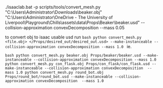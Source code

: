 
./isaaclab.bat -p scripts/tools/convert_mesh.py "C:\Users\Administrator\Downloads\beaker.obj" "C:\Users\Administrator\OneDrive - The University of Liverpool\Playground\Chills\assets\data\Props\Beaker\beaker.usd"  --collision-approximation convexDecomposition --mass 0.05

to convert obj to isaac usable usd 
run 
`bash
python convert_mesh.py <file.obj> </Props/desired_out/desired_out.usd> --make-instanceable --collision-approximation convexDecomposition --mass 1.0
`
ie.

`bash
python convert_mesh.py beaker.obj Props/beaker/beaker.usd --make-instanceable --collision-approximation convexDecomposition --mass 1.0
python convert_mesh.py con_flask.obj Props/con_flask/con_flask.usd --make-instanceable --collision-approximation convexDecomposition  --mass 1.0
python convert_mesh.py round_bot.obj Props/round_bot/round_bot.usd --make-instanceable --collision-approximation convexDecomposition  --mass 1.0
`